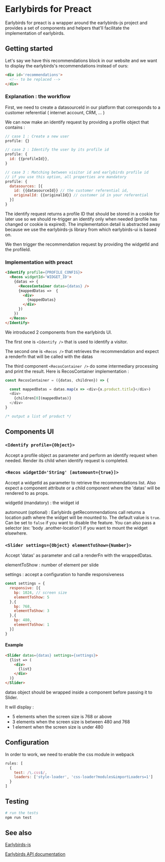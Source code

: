 # Earlybirds for Preact

Earlybirds for preact is a wrapper around the earlybirds-js project and provides a set of components and helpers that'll facilitate the implementation of earlybirds.

## Getting started

Let's say we have this recommendations block in our website and we want to display the earlybirds's recommendations instead of ours:

```html
<div id='recommendations'>
  <!-- to be replaced -->
</div>
```

### Explanation : the workflow
First, we need to create a datasourceId in our platform that corresponds to a customer referential ( internet account, CRM, … )

We can now make an identify request by providing a profile object that contains :
```js
// case 1 : Create a new user
profile: {}

// case 2 : Identify the user by its profile id
profile: {
  id: {{profileId}},
}

// case 3 : Matching between visitor id and earlybirds profile id
// if you use this option, all properties are mandatory
profile: {
  datasources: [{
    id: {{datasourceId}} // the customer referential id,
    originalId: {{originalId}} // customer id in your referential
  }]
}
```

The identify request returns a profile ID that should be stored in a cookie for later use so we should re-trigger an identify only when needed (profile has changed or cookie is expired). The implementation detail is abstracted away because we use the earlybirds-js library from which earlybirds-ui is based on.

We then trigger the recommendation request by providing the widgetId and the profileId.

### Implementation with preact

```html
<Identify profile={PROFILE_CONFIG}>
  <Recos widgetId='WIDGET_ID'>
    {datas => {
      <RecosContainer datas={datas} />
      {mappedDatas =>  {
        <div>
          {mappedDatas}
        </div>
      })
    })
  </Recos>
</Identify>
```

We introduced 2 components from the earlybirds UI.

The first one is ```<Identify />``` that is used to identify a visitor.

The second one is ```<Recos />``` that retrieves the recommendation and
expect a renderfn that will be called with the datas

The third component ```<RecosContainer />``` do some intermediary processing and print the result.
Here is RecosContainer implementation :

```js
const RecosContainer = ({datas, children}) => {

  const mappedDatas = datas.map(x => <div>{x.product.title}</div>)
  <div>
    {children[0](mappedDatas)}
  </div>
}

/* output a list of product */
```

## Components UI

### ```<Identify profile={Object}>```
Accept a profile object as parameter and perform an identify request when needed.
Render its child when identify request is completed.

### ```<Recos widgetId='String' [automount={true}]>```
Accept a widgetId as parameter to retrieve the recommendations list.
Also expect a component attribute or a child component where the 'datas' will be rendered to as props.

widgetId (mandatory) : the widget id

automount (optional) : Earlybirds getRecommendations call returns a
location path where the widget will be mounted to. The default value is
`true`.
Can be set to `false` if you want to disable the feature.
You can also pass a selector (ex: 'body .another-location') if you want to mount the
widget elsewhere.

### ```<Slider settings={Object} elementToShow={Number}>```
Accept 'datas' as parameter and call a renderFn with the wrappedDatas.

elementToShow : number of element per slide

settings : accept a configuration to handle responsiveness
```js
const settings = {
  responsive: [{
    bp: 1024, // screen size
    elementToShow: 5
  },{
    bp: 768,
    elementToShow: 3
  },{
    bp: 480,
    elementToShow: 1
  }]
}
```

#### Example
```html
<Slider datas={datas} settings={settings}>
  {list => (
    <div>
      {list}
    </div>
  )}
</Slider>
```
datas object should be wrapped inside a component before passing it to
Slider.

It will display :
  - 5 elements when the screen size is 768 or above
  - 3 elements when the screen size is between 480 and 768
  - 1 element when the screen size is under 480

## Configuration
In order to work, we need to enable the css module in webpack
```js
rules: [
  {
    test: /\.css$/,
    loaders: ['style-loader', 'css-loader?modules&importLoaders=1']
  }
]
```

## Testing
```bash
# run the tests
npm run test
```

## See also
[Earlybirds-js](https://github.com/early-birds/earlybirds-js)

[Earlybirds API documentation](http://doc.early-birds.fr/)
